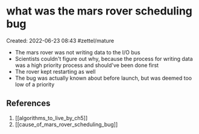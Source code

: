 # what was the mars rover scheduling bug
Created: 2022-06-23 08:43
#zettel/mature 

- The mars rover was not writing data to the I/O bus
- Scientists couldn't figure out why, because the process for writing data was a high priority process and should've been done first
- The rover kept restarting as well
- The bug was actually known about before launch, but was deemed too low of a priority

## References
1. [[algorithms_to_live_by_ch5]]
2. [[cause_of_mars_rover_scheduling_bug]]